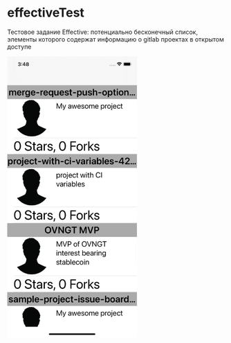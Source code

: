 # effectiveTest
Тестовое задание Effective: потенциально бесконечный список, элементы которого содержат информацию о gitlab проектах в открытом доступе

<img src="https://github.com/kit228/effectiveTest/blob/main/ScreenShot.png" width="300px" height="auto">
